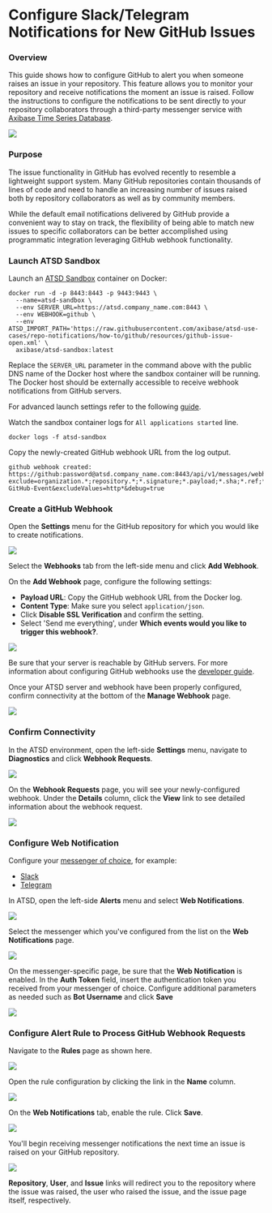 # Configure Slack/Telegram Notifications for New GitHub Issues

### Overview

This guide shows how to configure GitHub to alert you when someone raises an issue in your repository. This feature allows you to monitor your repository and receive notifications the moment an issue is raised. Follow the instructions to configure the notifications to be sent directly to your repository collaborators through a third-party messenger service with [Axibase Time Series Database](https://axibase.com/products/axibase-time-series-database/).

![](images/workflow-1.png)

### Purpose

The issue functionality in GitHub has evolved recently to resemble a lightweight support system. Many GitHub repositories contain thousands of lines of code and need to handle an increasing number of issues raised both by repository collaborators as well as by community members. 

While the default email notifications delivered by GitHub provide a convenient way to stay on track, the flexibility of being able to match new issues to specific collaborators can be better accomplished using programmatic integration leveraging GitHub webhook functionality.

### Launch ATSD Sandbox

Launch an [ATSD Sandbox](https://github.com/axibase/dockers/tree/atsd-sandbox) container on Docker:

```
docker run -d -p 8443:8443 -p 9443:9443 \
  --name=atsd-sandbox \
  --env SERVER_URL=https://atsd.company_name.com:8443 \
  --env WEBHOOK=github \
  --env ATSD_IMPORT_PATH='https://raw.githubusercontent.com/axibase/atsd-use-cases/repo-notifications/how-to/github/resources/github-issue-open.xml' \
  axibase/atsd-sandbox:latest
```

Replace the `SERVER_URL` parameter in the command above with the public DNS name of the Docker host where the sandbox container will be running. The Docker host should be externally accessible to receive webhook notifications from GitHub servers.

For advanced launch settings refer to the following [guide](https://github.com/axibase/dockers/tree/atsd-sandbox).

Watch the sandbox container logs for `All applications started` line.

```
docker logs -f atsd-sandbox
```

Copy the newly-created GitHub webhook URL from the log output.

```
github webhook created:
https://github:password@atsd.company_name.com:8443/api/v1/messages/webhook/github?exclude=organization.*;repository.*;*.signature;*.payload;*.sha;*.ref;*_at;*.id&include=repository.name;repository.full_name&header.tag.event=X-GitHub-Event&excludeValues=http*&debug=true
```

### Create a GitHub Webhook

Open the **Settings** menu for the GitHub repository for which you would like to create notifications.

![](images/repo-settings.png)

Select the **Webhooks** tab from the left-side menu and click **Add Webhook**.

On the **Add Webhook** page, configure the following settings:

* **Payload URL**: Copy the GitHub webhook URL from the Docker log. 
* **Content Type**: Make sure you select `application/json`.
* Click **Disable SSL Verification** and confirm the setting.
* Select 'Send me everything', under **Which events would you like to trigger this webhook?**. 

![](images/webhook-config.png)

Be sure that your server is reachable by GitHub servers. For more information about configuring GitHub webhooks use the [developer guide](https://developer.github.com/webhooks/configuring/). 

Once your ATSD server and webhook have been properly configured, confirm connectivity at the bottom of the **Manage Webhook** page.

![](images/recent-delivery.png)

### Confirm Connectivity

In the ATSD environment, open the left-side **Settings** menu, navigate to **Diagnostics** and click **Webhook Requests**.

![](images/webhook-diag.png)

On the **Webhook Requests** page, you will see your newly-configured webhook. Under the **Details** column, click the **View** link to see detailed information about the webhook request.

![](images/webhook-confirm.png)

### Configure Web Notification

Configure your [messenger of choice](https://github.com/axibase/atsd/blob/master/rule-engine/web-notifications.md#collaboration-services), for example:

* [Slack](https://github.com/axibase/atsd/blob/master/rule-engine/notifications/slack.md)
* [Telegram](https://github.com/axibase/atsd/blob/master/rule-engine/notifications/telegram.md)

In ATSD, open the left-side **Alerts** menu and select **Web Notifications**.

![](images/alerts-wn.png)

Select the messenger which you've configured from the list on the **Web Notifications** page.

![](images/wn-page.png)

On the messenger-specific page, be sure that the **Web Notification** is enabled. In the **Auth Token** field, insert the authentication token you received from your messenger of choice. Configure additional parameters as needed such as **Bot Username** and click **Save**

![](images/web-notifications.png)

### Configure Alert Rule to Process GitHub Webhook Requests

Navigate to the **Rules** page as shown here.

![](images/alerts-rules.png)

Open the rule configuration by clicking the link in the **Name** column.

![](images/open-issue-rule.png)

On the **Web Notifications** tab, enable the rule. Click **Save**.

![](images/wn-issue.png)

You'll begin receiving messenger notifications the next time an issue is raised on your GitHub repository.

![](images/slack_issue.png)

**Repository**, **User**, and **Issue** links will redirect you to the repository where the issue was raised, the user who raised the issue, and the issue page itself, respectively.

